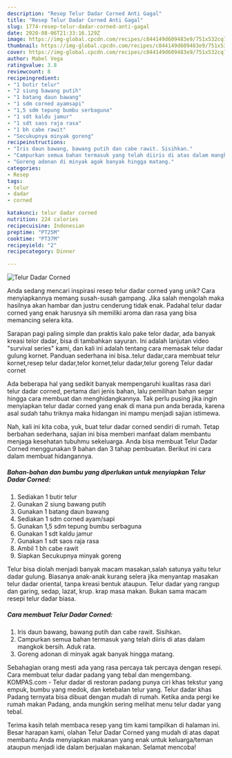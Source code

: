 ```yaml
---
description: "Resep Telur Dadar Corned Anti Gagal"
title: "Resep Telur Dadar Corned Anti Gagal"
slug: 1774-resep-telur-dadar-corned-anti-gagal
date: 2020-08-06T21:33:16.129Z
image: https://img-global.cpcdn.com/recipes/c844149d609483e9/751x532cq70/telur-dadar-corned-foto-resep-utama.jpg
thumbnail: https://img-global.cpcdn.com/recipes/c844149d609483e9/751x532cq70/telur-dadar-corned-foto-resep-utama.jpg
cover: https://img-global.cpcdn.com/recipes/c844149d609483e9/751x532cq70/telur-dadar-corned-foto-resep-utama.jpg
author: Mabel Vega
ratingvalue: 3.8
reviewcount: 8
recipeingredient:
- "1 butir telur"
- "2 siung bawang putih"
- "1 batang daun bawang"
- "1 sdm corned ayamsapi"
- "1,5 sdm tepung bumbu serbaguna"
- "1 sdt kaldu jamur"
- "1 sdt saos raja rasa"
- "1 bh cabe rawit"
- "Secukupnya minyak goreng"
recipeinstructions:
- "Iris daun bawang, bawang putih dan cabe rawit. Sisihkan."
- "Campurkan semua bahan termasuk yang telah diiris di atas dalam mangkok bersih. Aduk rata."
- "Goreng adonan di minyak agak banyak hingga matang."
categories:
- Resep
tags:
- telur
- dadar
- corned

katakunci: telur dadar corned 
nutrition: 224 calories
recipecuisine: Indonesian
preptime: "PT25M"
cooktime: "PT37M"
recipeyield: "2"
recipecategory: Dinner

---
```



![Telur Dadar Corned](https://img-global.cpcdn.com/recipes/c844149d609483e9/751x532cq70/telur-dadar-corned-foto-resep-utama.jpg)

Anda sedang mencari inspirasi resep telur dadar corned yang unik? Cara menyiapkannya memang susah-susah gampang. Jika salah mengolah maka hasilnya akan hambar dan justru cenderung tidak enak. Padahal telur dadar corned yang enak harusnya sih memiliki aroma dan rasa yang bisa memancing selera kita.

Sarapan pagi paling simple dan praktis kalo pake telor dadar, ada banyak kreasi telor dadar, bisa di tambahkan sayuran. Ini adalah lanjutan video &#34;survival series&#34; kami, dan kali ini adalah tentang cara memasak telur dadar gulung kornet. Panduan sederhana ini bisa..telur dadar,cara membuat telur kornet,resep telur dadar,telor kornet,telur dadar,telur goreng Telur dadar cornet

Ada beberapa hal yang sedikit banyak mempengaruhi kualitas rasa dari telur dadar corned, pertama dari jenis bahan, lalu pemilihan bahan segar hingga cara membuat dan menghidangkannya. Tak perlu pusing jika ingin menyiapkan telur dadar corned yang enak di mana pun anda berada, karena asal sudah tahu triknya maka hidangan ini mampu menjadi sajian istimewa.


Nah, kali ini kita coba, yuk, buat telur dadar corned sendiri di rumah. Tetap berbahan sederhana, sajian ini bisa memberi manfaat dalam membantu menjaga kesehatan tubuhmu sekeluarga. Anda bisa membuat Telur Dadar Corned menggunakan 9 bahan dan 3 tahap pembuatan. Berikut ini cara dalam membuat hidangannya.

<!--inarticleads1-->

##### Bahan-bahan dan bumbu yang diperlukan untuk menyiapkan Telur Dadar Corned:

1. Sediakan 1 butir telur
1. Gunakan 2 siung bawang putih
1. Gunakan 1 batang daun bawang
1. Sediakan 1 sdm corned ayam/sapi
1. Gunakan 1,5 sdm tepung bumbu serbaguna
1. Gunakan 1 sdt kaldu jamur
1. Gunakan 1 sdt saos raja rasa
1. Ambil 1 bh cabe rawit
1. Siapkan Secukupnya minyak goreng


Telur bisa diolah menjadi banyak macam masakan,salah satunya yaitu telur dadar gulung. Biasanya anak-anak kurang selera jika menyantap masakan telur dadar oriental, tanpa kreasi bentuk ataupun. Telur dadar yang rangup dan garing, sedap, lazat, krup. krap masa makan. Bukan sama macam resepi telur dadar biasa. 

<!--inarticleads2-->

##### Cara membuat Telur Dadar Corned:

1. Iris daun bawang, bawang putih dan cabe rawit. Sisihkan.
1. Campurkan semua bahan termasuk yang telah diiris di atas dalam mangkok bersih. Aduk rata.
1. Goreng adonan di minyak agak banyak hingga matang.


Sebahagian orang mesti ada yang rasa percaya tak percaya dengan resepi. Cara membuat telur dadar padang yang tebal dan mengembang. KOMPAS.com - Telur dadar di restoran padang punya ciri khas tekstur yang empuk, bumbu yang medok, dan ketebalan telur yang. Telur dadar khas Padang ternyata bisa dibuat dengan mudah di rumah. Ketika anda pergi ke rumah makan Padang, anda mungkin sering melihat menu telur dadar yang tebal. 

Terima kasih telah membaca resep yang tim kami tampilkan di halaman ini. Besar harapan kami, olahan Telur Dadar Corned yang mudah di atas dapat membantu Anda menyiapkan makanan yang enak untuk keluarga/teman ataupun menjadi ide dalam berjualan makanan. Selamat mencoba!

